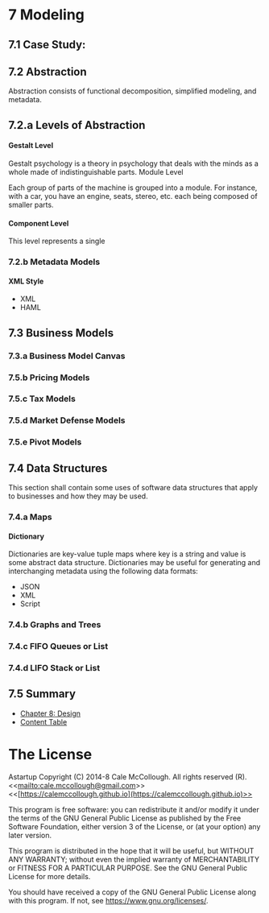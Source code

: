 # 7 Modeling

## 7.1 Case Study:

## 7.2 Abstraction

Abstraction consists of functional decomposition, simplified modeling, and metadata.

## 7.2.a Levels of Abstraction

#### Gestalt Level

Gestalt psychology is a theory in psychology that deals with the minds as a whole made of indistinguishable parts.
Module Level

Each group of parts of the machine is grouped into a module. For instance, with a car, you have an engine, seats, stereo, etc. each being composed of smaller parts.

#### Component Level

This level represents a single

### 7.2.b Metadata Models

#### XML Style

* XML
* HAML

## 7.3 Business Models

### 7.3.a Business Model Canvas

### 7.5.b Pricing Models

### 7.5.c Tax Models

### 7.5.d Market Defense Models

### 7.5.e Pivot Models

## 7.4 Data Structures

This section shall contain some uses of software data structures that apply to businesses and how they may be used.

### 7.4.a Maps

#### Dictionary

Dictionaries are key-value tuple maps where key is a string and value is some abstract data structure. Dictionaries may be useful for generating and interchanging metadata using the following data formats:

* JSON
* XML
* Script

### 7.4.b Graphs and Trees
### 7.4.c FIFO Queues or List
### 7.4.d LIFO Stack or List

## 7.5 Summary

* [Chapter 8: Design](08-design.md)
* [Content Table](01-overview.md#11-content-table)

# The License

Astartup Copyright (C) 2014-8 Cale McCollough. All rights reserved (R). <<[mailto:cale.mccollough@gmail.com](cale.mccollough@gmail.com)>> <<[https://calemccollough.github.io](https://calemccollough.github.io)>>

This program is free software: you can redistribute it and/or modify it under the terms of the GNU General Public License as published by the Free Software Foundation, either version 3 of the License, or (at your option) any later version.

This program is distributed in the hope that it will be useful, but WITHOUT ANY WARRANTY; without even the implied warranty of MERCHANTABILITY or FITNESS FOR A PARTICULAR PURPOSE. See the GNU General Public License for more details.

You should have received a copy of the GNU General Public License along with this program.  If not, see <https://www.gnu.org/licenses/>.
